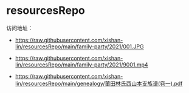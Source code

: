 # resourcesRepo

访问地址：

* https://raw.githubusercontent.com/xishan-lin/resourcesRepo/main/family-party/2021/001.JPG
* https://raw.githubusercontent.com/xishan-lin/resourcesRepo/main/family-party/2021/9001.mp4

* https://raw.githubusercontent.com/xishan-lin/resourcesRepo/main/genealogy/莆田林氏西山本支族谱(卷一).pdf
